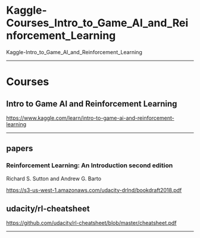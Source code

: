 # Kaggle-Courses_Intro_to_Game_AI_and_Reinforcement_Learning
Kaggle-Intro_to_Game_AI_and_Reinforcement_Learning


-------
# Courses
## Intro to Game AI and Reinforcement Learning
https://www.kaggle.com/learn/intro-to-game-ai-and-reinforcement-learning

-------

## papers

### Reinforcement Learning: An Introduction second edition
Richard S. Sutton and Andrew G. Barto

https://s3-us-west-1.amazonaws.com/udacity-drlnd/bookdraft2018.pdf

## udacity/rl-cheatsheet
https://github.com/udacity/rl-cheatsheet/blob/master/cheatsheet.pdf


-------

